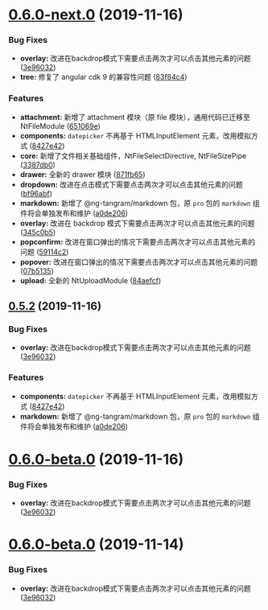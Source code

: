 # [0.6.0-next.0](https://github.com/livebridge-lab/ng-tangram/compare/0.4.0...0.6.0-next.0) (2019-11-16)


### Bug Fixes

* **overlay:** 改进在backdrop模式下需要点击两次才可以点击其他元素的问题 ([3e96032](https://github.com/livebridge-lab/ng-tangram/commit/3e960329824c0b6bf3c14f69b1df199311906356))
* **tree:** 修复了 angular cdk 9 的兼容性问题 ([83f84c4](https://github.com/livebridge-lab/ng-tangram/commit/83f84c483b6e88963fffd6afc564e2652cb8ae89))


### Features

* **attachment:** 新增了 attachment 模块（原 file 模块），通用代码已迁移至 NtFileModule ([651069e](https://github.com/livebridge-lab/ng-tangram/commit/651069ea57c290474abbcd91bb7e096831fc0c13))
* **components:** `datepicker` 不再基于 HTMLInputElement 元素，改用模拟方式 ([8427e42](https://github.com/livebridge-lab/ng-tangram/commit/8427e4215dc99d1295ed8efb155e5f8683ef9972))
* **core:** 新增了文件相关基础组件，NtFileSelectDirective, NtFileSizePipe ([3387db0](https://github.com/livebridge-lab/ng-tangram/commit/3387db0b7f21210e65f6953339549a3f4a5a8eab))
* **drawer:** 全新的 drawer 模块 ([871fb65](https://github.com/livebridge-lab/ng-tangram/commit/871fb657e88790d0a35c9bda7aafe9601144832b))
* **dropdown:** 改进在点击模式下需要点击两次才可以点击其他元素的问题 ([bf96abf](https://github.com/livebridge-lab/ng-tangram/commit/bf96abf5abc2cbed062a3c666665f4b8313b6bff))
* **markdown:** 新增了 @ng-tangram/markdown 包，原 `pro` 包的 `markdown` 组件将会单独发布和维护 ([a0de206](https://github.com/livebridge-lab/ng-tangram/commit/a0de206d09e1a393341d6e28a932ebcdd7c6a413))
* **overlay:** 改进在 backdrop 模式下需要点击两次才可以点击其他元素的问题 ([345c0b5](https://github.com/livebridge-lab/ng-tangram/commit/345c0b5fe0d2293a7a76f755e429e748e26802c0))
* **popconfirm:** 改进在窗口弹出的情况下需要点击两次才可以点击其他元素的问题 ([59114c2](https://github.com/livebridge-lab/ng-tangram/commit/59114c2d97f27af8eb1f6639dac7ccfb689c5dc1))
* **popover:** 改进在窗口弹出的情况下需要点击两次才可以点击其他元素的问题 ([07b5135](https://github.com/livebridge-lab/ng-tangram/commit/07b5135238e4e030e272a675ad944603cf5f3c36))
* **upload:** 全新的 NtUploadModule ([84aefcf](https://github.com/livebridge-lab/ng-tangram/commit/84aefcf8a03f543843b6d32875b224d2474b4d49))



## [0.5.2](https://github.com/livebridge-lab/ng-tangram/compare/0.4.0...0.5.2) (2019-11-16)


### Bug Fixes

* **overlay:** 改进在backdrop模式下需要点击两次才可以点击其他元素的问题 ([3e96032](https://github.com/livebridge-lab/ng-tangram/commit/3e960329824c0b6bf3c14f69b1df199311906356))


### Features

* **components:** `datepicker` 不再基于 HTMLInputElement 元素，改用模拟方式 ([8427e42](https://github.com/livebridge-lab/ng-tangram/commit/8427e4215dc99d1295ed8efb155e5f8683ef9972))
* **markdown:** 新增了 @ng-tangram/markdown 包，原 `pro` 包的 `markdown` 组件将会单独发布和维护 ([a0de206](https://github.com/livebridge-lab/ng-tangram/commit/a0de206d09e1a393341d6e28a932ebcdd7c6a413))



# [0.6.0-beta.0](https://github.com/livebridge-lab/ng-tangram/compare/0.4.0...0.6.0-beta.0) (2019-11-16)


### Bug Fixes

* **overlay:** 改进在backdrop模式下需要点击两次才可以点击其他元素的问题 ([3e96032](https://github.com/livebridge-lab/ng-tangram/commit/3e960329824c0b6bf3c14f69b1df199311906356))



# [0.6.0-beta.0](https://github.com/livebridge-lab/ng-tangram/compare/0.4.0...0.6.0-beta.0) (2019-11-14)


### Bug Fixes

* **overlay:** 改进在backdrop模式下需要点击两次才可以点击其他元素的问题 ([3e96032](https://github.com/livebridge-lab/ng-tangram/commit/3e960329824c0b6bf3c14f69b1df199311906356))



